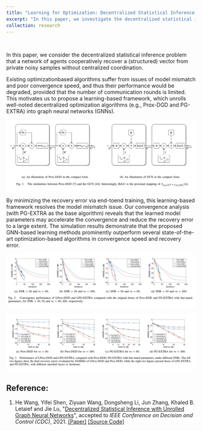 ```yaml
---
title: "Learning for Optimization: Decentralized Statistical Inference with Unrolled Graph Neural Networks"
excerpt: "In this paper, we investigate the decentralized statistical inference problem and propose a learning-based framework, which unrolls well-noted decentralized optimization algorithms into GNNs. Our method addresses the issues of model mismatch and improve convergence speed to a large extent."
collection: research
---
```


<p>&nbsp;</p>

In this paper, we consider the decentralized statistical inference problem that a network of agents cooperatively recover a (structured) vector from private noisy samples without centralized coordination. 

Existing optimizationbased algorithms suffer from issues of model mismatch and poor convergence speed, and thus their performance would be degraded, provided that the number of communication rounds is limited. This motivates us to propose a learning-based framework, which unrolls well-noted decentralized optimization algorithms (e.g., Prox-DGD and PG-EXTRA) into graph neural networks (GNNs). 



<p align="center">
  <img src='/images/research/GNN/model.png'>
</p>



By minimizing the recovery error via end-toend training, this learning-based framework resolves the model mismatch issue. Our convergence analysis (with PG-EXTRA as the base algorithm) reveals that the learned model parameters may accelerate the convergence and reduce the recovery error to a large extent. The simulation results demonstrate that the proposed GNN-based learning methods prominently outperform several state-of-the-art optimization-based algorithms in convergence speed and recovery error.



<p align="center">
  <img src='/images/research/GNN/result1.png'>
</p>



<p align="center">
  <img src='/images/research/GNN/result2.png'>
</p>




## Reference:

1. He Wang, Yifei Shen, Ziyuan Wang, Dongsheng Li, Jun Zhang, Khaled B. Letaief and Jie Lu, "[Decentralized Statistical Inference with Unrolled Graph Neural Networks](https://arxiv.org/abs/2104.01555)", accepted to *IEEE Conference on Decision and Control (CDC)*, 2021. [[Paper]](https://arxiv.org/pdf/2104.01555.pdf) [[Source Code]](https://github.com/IrisWangHe/Learning-based-DOP-Framework)

